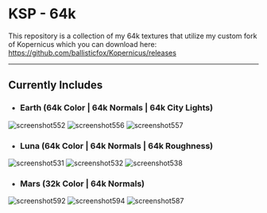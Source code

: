 # KSP - 64k
This repository is a collection of my 64k textures that utilize my custom fork of Kopernicus which you can download here: https://github.com/ballisticfox/Kopernicus/releases





---
## Currently Includes
- ### Earth (64k Color | 64k Normals | 64k City Lights)
![screenshot552](https://github.com/ballisticfox/KSP-64k/assets/77298148/47047e9e-141f-45e0-9114-05a595412c18)
![screenshot556](https://github.com/ballisticfox/KSP-64k/assets/77298148/971b971b-598f-44ab-ac75-7bdc912de213)
![screenshot557](https://github.com/ballisticfox/KSP-64k/assets/77298148/bee42dc9-dea5-4e42-b02d-6b5ec9393403)

- ### Luna (64k Color | 64k Normals | 64k Roughness)
![screenshot531](https://github.com/ballisticfox/KSP-64k/assets/77298148/0dac0633-d05e-41c9-83d8-b2ee0516a6f1)
![screenshot532](https://github.com/ballisticfox/KSP-64k/assets/77298148/011b0ac0-d742-4e0a-960f-f82739489f60)
![screenshot538](https://github.com/ballisticfox/KSP-64k/assets/77298148/e47e9ed4-18b5-44b4-9e52-07ab732ffcc2)

- ### Mars (32k Color | 64k Normals)
![screenshot592](https://github.com/ballisticfox/KSP-64k/assets/77298148/dac0cc03-99c5-400a-947c-c7062ef7017e)
![screenshot594](https://github.com/ballisticfox/KSP-64k/assets/77298148/17a100f0-828d-4225-99d1-37e29e46dd4f)
![screenshot587](https://github.com/ballisticfox/KSP-64k/assets/77298148/60ee1329-67bc-4bce-ba18-da100c638758)
